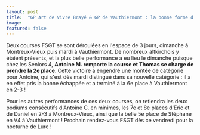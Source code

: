 ```yaml
---
layout: post
title:  "GP Art de Vivre Brayé & GP de Vauthiermont : la bonne forme d'Antoine !"
image: 
featured: false
---
```


Deux courses FSGT se sont déroulées en l'espace de 3 jours, dimanche à Montreux-Vieux puis mardi à Vauthiermont. De nombreux altkirchois y étaient présents, et la plus belle performance a eu lieu le dimanche puisque chez les Seniors 4, **Antoine M. remporte la course et Thomas se charge de prendre la 2e place**. Cette victoire a engendré une montée de catégorie pour Antoine, qui s'est dès mardi distingué dans sa nouvelle catégorie : il a en effet pris la bonne échappée et a terminé à la 6e place à Vauthiermont en 2-3 !

Pour les autres performances de ces deux courses, on retiendra les deux podiums consécutifs d'Antoine C. en minimes, les 7e et 8e places d'Eric et de Daniel en 2-3 à Montreux-Vieux, ainsi que la belle 5e place de Stéphane en V4 à Vauthiermont ! Prochain rendez-vous FSGT dès ce vendredi pour la nocturne de Lure !
